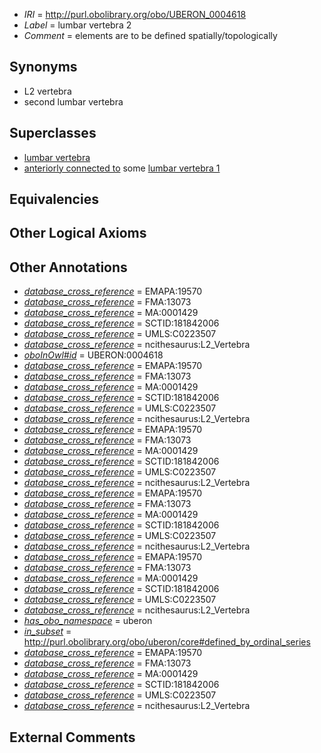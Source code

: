  * *IRI* = http://purl.obolibrary.org/obo/UBERON_0004618
 * *Label* = lumbar vertebra 2
 * *Comment* = elements are to be defined spatially/topologically

## Synonyms

 * L2 vertebra
 * second lumbar vertebra

## Superclasses

 * [lumbar vertebra](../../UBERON/14/UBERON_0002414.md)
 * [anteriorly connected to](../../core#anteriorly/to/core#anteriorly_connected_to.md) some [lumbar vertebra 1](../../UBERON/17/UBERON_0004617.md)

## Equivalencies


## Other Logical Axioms


## Other Annotations

 * *[database_cross_reference](../../ef/oboInOwl#hasDbXref.md)* = EMAPA:19570
 * *[database_cross_reference](../../ef/oboInOwl#hasDbXref.md)* = FMA:13073
 * *[database_cross_reference](../../ef/oboInOwl#hasDbXref.md)* = MA:0001429
 * *[database_cross_reference](../../ef/oboInOwl#hasDbXref.md)* = SCTID:181842006
 * *[database_cross_reference](../../ef/oboInOwl#hasDbXref.md)* = UMLS:C0223507
 * *[database_cross_reference](../../ef/oboInOwl#hasDbXref.md)* = ncithesaurus:L2_Vertebra
 * *[oboInOwl#id](../../id/oboInOwl#id.md)* = UBERON:0004618
 * *[database_cross_reference](../../ef/oboInOwl#hasDbXref.md)* = EMAPA:19570
 * *[database_cross_reference](../../ef/oboInOwl#hasDbXref.md)* = FMA:13073
 * *[database_cross_reference](../../ef/oboInOwl#hasDbXref.md)* = MA:0001429
 * *[database_cross_reference](../../ef/oboInOwl#hasDbXref.md)* = SCTID:181842006
 * *[database_cross_reference](../../ef/oboInOwl#hasDbXref.md)* = UMLS:C0223507
 * *[database_cross_reference](../../ef/oboInOwl#hasDbXref.md)* = ncithesaurus:L2_Vertebra
 * *[database_cross_reference](../../ef/oboInOwl#hasDbXref.md)* = EMAPA:19570
 * *[database_cross_reference](../../ef/oboInOwl#hasDbXref.md)* = FMA:13073
 * *[database_cross_reference](../../ef/oboInOwl#hasDbXref.md)* = MA:0001429
 * *[database_cross_reference](../../ef/oboInOwl#hasDbXref.md)* = SCTID:181842006
 * *[database_cross_reference](../../ef/oboInOwl#hasDbXref.md)* = UMLS:C0223507
 * *[database_cross_reference](../../ef/oboInOwl#hasDbXref.md)* = ncithesaurus:L2_Vertebra
 * *[database_cross_reference](../../ef/oboInOwl#hasDbXref.md)* = EMAPA:19570
 * *[database_cross_reference](../../ef/oboInOwl#hasDbXref.md)* = FMA:13073
 * *[database_cross_reference](../../ef/oboInOwl#hasDbXref.md)* = MA:0001429
 * *[database_cross_reference](../../ef/oboInOwl#hasDbXref.md)* = SCTID:181842006
 * *[database_cross_reference](../../ef/oboInOwl#hasDbXref.md)* = UMLS:C0223507
 * *[database_cross_reference](../../ef/oboInOwl#hasDbXref.md)* = ncithesaurus:L2_Vertebra
 * *[database_cross_reference](../../ef/oboInOwl#hasDbXref.md)* = EMAPA:19570
 * *[database_cross_reference](../../ef/oboInOwl#hasDbXref.md)* = FMA:13073
 * *[database_cross_reference](../../ef/oboInOwl#hasDbXref.md)* = MA:0001429
 * *[database_cross_reference](../../ef/oboInOwl#hasDbXref.md)* = SCTID:181842006
 * *[database_cross_reference](../../ef/oboInOwl#hasDbXref.md)* = UMLS:C0223507
 * *[database_cross_reference](../../ef/oboInOwl#hasDbXref.md)* = ncithesaurus:L2_Vertebra
 * *[has_obo_namespace](../../ce/oboInOwl#hasOBONamespace.md)* = uberon
 * *[in_subset](../../et/oboInOwl#inSubset.md)* = http://purl.obolibrary.org/obo/uberon/core#defined_by_ordinal_series
 * *[database_cross_reference](../../ef/oboInOwl#hasDbXref.md)* = EMAPA:19570
 * *[database_cross_reference](../../ef/oboInOwl#hasDbXref.md)* = FMA:13073
 * *[database_cross_reference](../../ef/oboInOwl#hasDbXref.md)* = MA:0001429
 * *[database_cross_reference](../../ef/oboInOwl#hasDbXref.md)* = SCTID:181842006
 * *[database_cross_reference](../../ef/oboInOwl#hasDbXref.md)* = UMLS:C0223507
 * *[database_cross_reference](../../ef/oboInOwl#hasDbXref.md)* = ncithesaurus:L2_Vertebra

## External Comments

